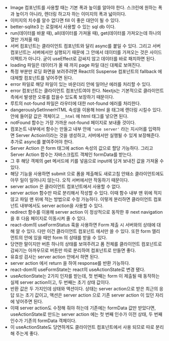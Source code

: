 - Image 컴포넌트를 사용할 때는 기본 폭과 높이를 알아야 한다. 스크린에 원하는 폭과 높이가 아니라, 렌더링 하고자 하는 이미지의 폭과 넓이이다.
- 이미지의 치수를 알수 없다면 fill 이 좋은 대안이 될 수 있다.
- better-sqlite3 는 로컬에서 사용할 수 있는 sql db 이다.
- run(데이터를 바꿀 때), all(데이터를 가져올 때), get(데이터를 가져오는데 하나의 열만 가져올 때)
- 서버 컴포넌트는 클라이언트 컴포넌트와 달리 async를 붙일 수 있다. 그리고 서버컴포넌트는 서버에서만 실행되기 때문에 그 안에서 데이터를 가져오는 것은 사이드 이펙트가 아니다. 굳이 useEffect로 감싸지 않고 데이터를 바로 패치하면 된다.
- loading 파일은 데이터가 올 때 까지 page 파일 대신 대체로 보여진다.
- 특정 부분만 로딩 화면을 보려주려면 React의 Suspense 컴포넌트의 fallback 에 대체할 컴포넌트를 넣어주면 된다.
- error 파일로 해당 파일이 있는 바운더리 안에 일어난 에러를 처리할 수 있다.
- error 컴포넌트는 클라이언트 컴포넌트여야 한다. Nextjs는 기본적으로 클라이언트 측에서 발생한 오류를 잡을수 있도록 보장하기 때문이다.
- 루트의 not-found 파일은 라우터에 대한 not-found 에러를 처리한다.
- dangerouslySetInnerHTML 속성을 이용해 html 을 태그에 랜더링 시킬수 있다. 안에 들어갈 값은 객체이고 `__html` 에 html 태그를 넣으면 된다.
- notFound 함수는 가장 가까운 not-found 페이지로 보내줄 것이다.
- 컴포논트 내부에서 함수는 만들고 내부 안에 `'use server'` 라는 지시어를 입력하면 Server Actioin이라는 것을 생성하고, 서버에서만 실행될 수 있게 보장해준다. 추가로 async를 붙여주어야 한다.
- Server Action 은 form 태그에 action 속성의 값으로 할당 가능하다. 그리고 Server Action 함수는 자바스크립트 객체인 formData를 받는다.
- 그 후 해당 객체의 get 메서드에 키를 넣음으로 input에 담겨 보내진 값을 가져올 수 있다.
- 해당 기능을 사용하면 submit 으로 폼을 제출해도 새로고침 안돼소 클라이언트에도 아무 일이 일어나지 않는다. 오직 서버에서만 작동하기 때문이다.
- server action 은 클라이언트 컴포넌트에서 사용할 수 없다.
- server action 함수만 따로 분리해서 작성할 수 있다. 이때 함수 내부 맨 위에 적지 않고 파일 맨 위에 적는 방법으로 수정 가능하다. 이렇게 분리하면 클라이언트 컴포넌트 내부에서도 server action을 사용할 수 있다.
- redirect 함수를 이용해 server action 이 정상적으로 동작한 후 next navigation을 후 다음 페이지로 이동시켜 줄 수 있다.
- react-dom의 useFormStatus 훅을 사용하면 Form 제출 시 서버와의 상태에 대해 알 수 있다. 다만 이건 클라이언트 컴포넌트 에서만 쓸 수 있다. 또한 form 엘리먼트의 안에 있을 때만 form 의 상태를 받을 수 있다.
- 당연한 말이지만 버튼 하나의 상태를 보여주려고 폼 전체를 클라이언트 컴포넌트로 감싸기는 아까우므로 버튼만 따로 분리하여 컴포넌트로 만들면 좋다.
- 유효성 검사는 server action 안에서 하면 된다.
- server action 에서 return 을 하여 response를 반환 가능하다.
- react-dom의 useFormState는 react의 useActionState로 변경 됐다.
- useActionState는 2가지 인자를 받는데, 첫 번째는 form 이 제출될 때 동작하는 실제 server action이고, 두 번째는 초기 상태 값이다.
- 반환 값은 두 가지인데 상태와 액션이다. 상태는 server action으로 받은 최근의 응답 또는 초기 값이고, 액션은 server action 으로 기존 server action 이 있던 자리에 넣어주면 된다.
- 이때 server action도 수정해 줘야 하는데 기존에는 formData 값만 받았다면, useActionState로 만드는 server action 에는 첫 번째 인수가 이전 상태, 두 번째 인수가 기존의 formData 객체이다.
- 이 useActionState도 당연하게도 클라이언트 컴포넌트에서 사용 되므로 따로 분리해 주는게 좋다.